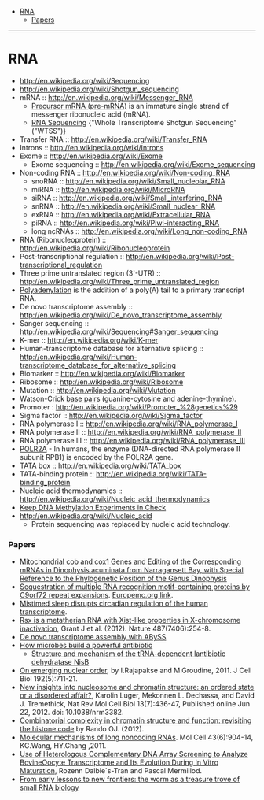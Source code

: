 * [RNA](#rna)
   - [Papers](#papers)

----

# RNA
* http://en.wikipedia.org/wiki/Sequencing
* http://en.wikipedia.org/wiki/Shotgun_sequencing
* mRNA :: http://en.wikipedia.org/wiki/Messenger_RNA
   * [Precursor mRNA (pre-mRNA)](http://en.wikipedia.org/wiki/Precursor_mRNA) is an immature single strand of messenger ribonucleic acid (mRNA).
   * [RNA Sequencing](http://en.wikipedia.org/wiki/RNA-Seq) {"Whole Transcriptome Shotgun Sequencing"("WTSS")}
* Transfer RNA :: http://en.wikipedia.org/wiki/Transfer_RNA
* Introns :: http://en.wikipedia.org/wiki/Introns
* Exome :: http://en.wikipedia.org/wiki/Exome
   * Exome sequencing :: http://en.wikipedia.org/wiki/Exome_sequencing
* Non-coding RNA :: http://en.wikipedia.org/wiki/Non-coding_RNA
   - snoRNA :: http://en.wikipedia.org/wiki/Small_nucleolar_RNA
   - miRNA :: http://en.wikipedia.org/wiki/MicroRNA
   - siRNA :: http://en.wikipedia.org/wiki/Small_interfering_RNA
   - snRNA :: http://en.wikipedia.org/wiki/Small_nuclear_RNA
   - exRNA :: http://en.wikipedia.org/wiki/Extracellular_RNA
   - piRNA :: http://en.wikipedia.org/wiki/Piwi-interacting_RNA
   - long ncRNAs :: http://en.wikipedia.org/wiki/Long_non-coding_RNA
* RNA (Ribonucleoprotein) :: http://en.wikipedia.org/wiki/Ribonucleoprotein   
* Post-transcriptional regulation :: http://en.wikipedia.org/wiki/Post-transcriptional_regulation
* Three prime untranslated region (3'-UTR) :: http://en.wikipedia.org/wiki/Three_prime_untranslated_region
* [Polyadenylation](http://en.wikipedia.org/wiki/Polyadenylation) is the addition of a poly(A) tail to a primary transcript RNA. 
* De novo transcriptome assembly :: http://en.wikipedia.org/wiki/De_novo_transcriptome_assembly
* Sanger sequencing :: http://en.wikipedia.org/wiki/Sequencing#Sanger_sequencing
* K-mer :: http://en.wikipedia.org/wiki/K-mer
* Human-transcriptome database for alternative splicing :: http://en.wikipedia.org/wiki/Human-transcriptome_database_for_alternative_splicing
* Biomarker :: http://en.wikipedia.org/wiki/Biomarker
* Ribosome :: http://en.wikipedia.org/wiki/Ribosome
* Mutation :: http://en.wikipedia.org/wiki/Mutation
* Watson-Crick [base pair](http://en.wikipedia.org/wiki/Base_pair)s (guanine-cytosine and adenine-thymine).
* Promoter : http://en.wikipedia.org/wiki/Promoter_%28genetics%29
* Sigma factor :: http://en.wikipedia.org/wiki/Sigma_factor
* RNA polymerase I :: http://en.wikipedia.org/wiki/RNA_polymerase_I
* RNA polymerase II :: http://en.wikipedia.org/wiki/RNA_polymerase_II
* RNA polymerase III :: http://en.wikipedia.org/wiki/RNA_polymerase_III
* [POLR2A](http://en.wikipedia.org/wiki/POLR2A) - In humans, the enzyme (DNA-directed RNA polymerase II subunit RPB1) is encoded by the POLR2A gene.
* TATA box :: http://en.wikipedia.org/wiki/TATA_box
* TATA-binding protein :: http://en.wikipedia.org/wiki/TATA-binding_protein
* Nucleic acid thermodynamics :: http://en.wikipedia.org/wiki/Nucleic_acid_thermodynamics
* [Keep DNA Methylation Experiments in Check](http://epigenie.com/keeping-dna-methylation-experiments-in-check/)
* http://en.wikipedia.org/wiki/Nucleic_acid
   - Protein sequencing was replaced by nucleic acid technology.

### Papers
* [Mitochondrial cob and cox1 Genes and Editing of the Corresponding mRNAs in Dinophysis acuminata from Narragansett Bay, with Special Reference to the Phylogenetic Position of the Genus Dinophysis](http://www.ncbi.nlm.nih.gov/pmc/articles/PMC2258633/)
* [Sequestration of multiple RNA recognition motif-containing proteins by C9orf72 repeat expansions](http://brain.oxfordjournals.org/content/137/7/2040). [Europemc.org link](http://europepmc.org/articles/PMC4065024).
* [Mistimed sleep disrupts circadian regulation of the human transcriptome](http://europepmc.org/articles/PMC3926083).
* [Rsx is a metatherian RNA with Xist-like properties in X-chromosome inactivation](http://www.ncbi.nlm.nih.gov/pmc/articles/PMC3484893/), Grant J et al. (2012). Nature 487(7406):254-8.
* [De novo transcriptome assembly with ABySS](http://bioinformatics.oxfordjournals.org/content/25/21/2872.long)
* [How microbes build a powerful antibiotic](http://www.healthcanal.com/infections/56697-team-discovers-how-microbes-build-a-powerful-antibiotic.html)
   - [Structure and mechanism of the tRNA-dependent lantibiotic dehydratase NisB](http://www.nature.com/nature/journal/vaop/ncurrent/full/nature13888.html)
* [On emerging nuclear order](http://www.ncbi.nlm.nih.gov/pmc/articles/PMC3051810/), by I.Rajapakse and M.Groudine, 2011. J Cell Biol 192(5):711-21.
* [New insights into nucleosome and chromatin structure: an ordered state or a disordered affair?](http://www.ncbi.nlm.nih.gov/pmc/articles/PMC3408961/), Karolin Luger, Mekonnen L. Dechassa, and David J. Tremethick, Nat Rev Mol Cell Biol 13(7):436-47, Published online Jun 22, 2012. doi: 10.1038/nrm3382.
* [Combinatorial complexity in chromatin structure and function: revisiting the histone code](http://www.ncbi.nlm.nih.gov/pmc/articles/PMC3345062/) by Rando OJ. (2012). 
* [Molecular mechanisms of long noncoding RNAs](http://www.ncbi.nlm.nih.gov/pmc/articles/PMC3199020/). Mol Cell 43(6):904-14, KC.Wang, HY.Chang ,2011.
* [Use of Heterologous Complementary DNA Array Screening to Analyze BovineOocyte Transcriptome and Its Evolution During In Vitro Maturation](http://www.biolreprod.org/content/68/1/252.full.pdf+html), Rozenn Dalbie`s-Tran and Pascal Mermillod.
* [From early lessons to new frontiers: the worm as a treasure trove of small RNA biology](http://journal.frontiersin.org/Journal/10.3389/fgene.2014.00416/abstract)

